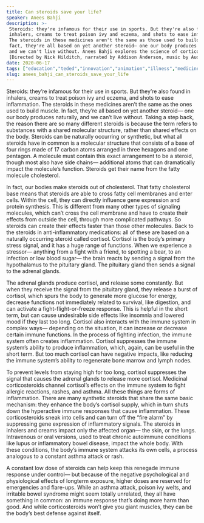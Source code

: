```yaml
---
title: Can steroids save your life?
speaker: Anees Bahji
description: >-
 Steroids: they're infamous for their use in sports. But they're also found in
 inhalers, creams to treat poison ivy and eczema, and shots to ease inflammation.
 The steroids in these medicines aren't the same as those used to build muscle. In
 fact, they're all based on yet another steroid— one our body produces naturally,
 and we can't live without. Anees Bahji explores the science of corticosteroids.
 [Directed by Nick Hilditch, narrated by Addison Anderson, music by Audionetwork].
date: 2020-06-17
tags: ["education","teded","innovation","animation","illness","medicine","disease","medical-research","science","biology","health-care","health","healthcare"]
slug: anees_bahji_can_steroids_save_your_life
---
```


Steroids: they’re infamous for their use in sports. But they’re also found in inhalers, 
creams to treat poison ivy and eczema, and shots to ease inflammation. The steroids in
these medicines aren’t the same as the ones used to build muscle. In fact, they’re all
based on yet another steroid— one our body produces naturally, and we can’t live
without. Taking a step back, the reason there are so many different steroids is because
the term refers to substances with a shared molecular structure, rather than shared
effects on the body. Steroids can be naturally occurring or synthetic, but what all
steroids have in common is a molecular structure that consists of a base of four rings 
made of 17 carbon atoms arranged in three hexagons and one pentagon. A molecule must
contain this exact arrangement to be a steroid, though most also have side chains—
additional atoms that can dramatically impact the molecule’s function. Steroids get their
name from the fatty molecule cholesterol.

In fact, our bodies make steroids out of cholesterol. That fatty cholesterol base means
that steroids are able to cross fatty cell membranes and enter cells. Within the cell,
they can directly influence gene expression and protein synthesis. This is different from
many other types of signaling molecules, which can’t cross the cell membrane and have to
create their effects from outside the cell, through more complicated pathways. So
steroids can create their effects faster than those other molecules. Back to the steroids 
in anti-inflammatory medications: all of these are based on a naturally occurring steroid
called cortisol. Cortisol is the body’s primary stress signal, and it has a huge range of
functions. When we experience a stressor— anything from a fight with a friend, to
spotting a bear, to an infection or low blood sugar— the brain reacts by sending a signal
from the hypothalamus to the pituitary gland. The pituitary gland then sends a signal to
the adrenal glands.

The adrenal glands produce cortisol, and release some constantly. But when they receive
the signal from the pituitary gland, they release a burst of cortisol, which spurs the
body to generate more glucose for energy, decrease functions not immediately related to
survival, like digestion, and can activate a fight-flight-or-freeze response. This is
helpful in the short term, but can cause undesirable side effects like insomnia and
lowered mood if they last too long. Cortisol also interacts with the immune system in
complex ways— depending on the situation, it can increase or decrease certain immune
functions. In the process of fighting infection, the immune system often creates
inflammation. Cortisol suppresses the immune system’s ability to produce inflammation,
which, again, can be useful in the short term. But too much cortisol can have negative
impacts, like reducing the immune system’s ability to regenerate bone marrow and lymph
nodes.

To prevent levels from staying high for too long, cortisol suppresses the signal that
causes the adrenal glands to release more cortisol. Medicinal corticosteroids channel 
cortisol’s effects on the immune system to fight allergic reactions, rashes, and asthma.
All these things are forms of inflammation. There are many synthetic steroids that share
the same basic mechanism: they enhance the body’s cortisol supply, which in turn shuts
down the hyperactive immune responses that cause inflammation. These corticosteroids
sneak into cells and can turn off the “fire alarm” by suppressing gene expression of
inflammatory signals. The steroids in inhalers and creams impact only the affected organ—
the skin, or the lungs. Intravenous or oral versions, used to treat chronic autoimmune
conditions like lupus or inflammatory bowel disease, impact the whole body. With these
conditions, the body’s immune system attacks its own cells, a process analogous to a
constant asthma attack or rash.

A constant low dose of steroids can help keep this renegade immune response under control—
but because of the negative psychological and physiological effects of longterm exposure,
higher doses are reserved for emergencies and flare-ups. While an asthma attack, poison
ivy welts, and irritable bowel syndrome might seem totally unrelated, they all have
something in common: an immune response that’s doing more harm than good. And while
corticosteroids won’t give you giant muscles, they can be the body’s best defense 
against itself.

<!--
ad_duration=0
event="TED-Ed"
external_start_time=0
intro_duration=0
is_subtitle_required="False"
is_talk_featured="False"
language="en"
language_swap="False"
native_language="en"
number_of_related_talks=6
number_of_speakers=1
number_of_subtitled_videos=0
number_of_tags=13
number_of_talk_download_languages=3
number_of_talk_more_resources=0
number_of_talk_recommendations=0
number_of_talks_take_actions=0
post_ad_duration=0
published_timestamp="2020-06-17 15:03:40"
recording_date="2020-06-17"
speaker_is_published=0
speaker_name="Anees Bahji"
talk_name="Can steroids save your life?"
talks_tags=["education","teded","innovation","animation","illness","medicine","disease","medical-research","science","biology","health-care","health","healthcare"]
url_photo_talk="https://s3.amazonaws.com/talkstar-photos/uploads/d2946861-bed6-4a67-9f86-8c6bd64c742f/steroidtextless.jpg"
url_webpage="https://www.ted.com/talks/anees_bahji_can_steroids_save_your_life"
video_type_name="TED-Ed Original"
-->